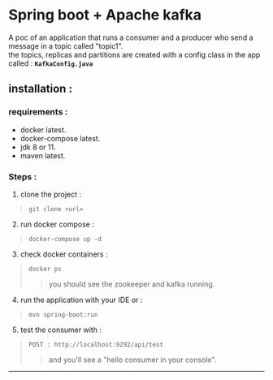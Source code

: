 # Spring boot + Apache kafka

A poc of an application that runs a consumer and a producer who send a message in a topic called "topic1". <br>
the topics, replicas and partitions are created with a config class in the app called : __`KafkaConfig.java`__

## installation :
### requirements :

- docker latest.
- docker-compose latest.
- jdk 8 or 11.
- maven latest.

### Steps : 
1. clone the project : 
> `git clone <url>`
2. run docker compose : 
> `docker-compose up -d`
3. check docker containers :
> `docker ps`
>> you should see the zookeeper and kafka running.
4. run the application with your IDE or : 
> `mvn spring-boot:run`
5. test the consumer with : 
> `POST : http://localhost:9292/api/test`
>> and you'll see a "hello consumer in your console".

---

